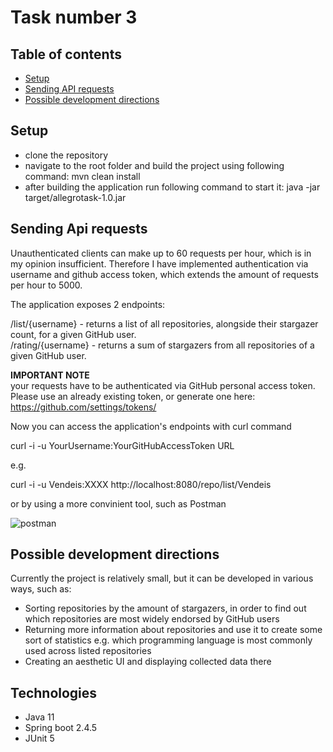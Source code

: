 #  Task number 3

## Table of contents
* [Setup](#setup)
* [Sending API requests](#sending-API-requests)
* [Possible development directions](#possible-development-directions)


## Setup

* clone the repository
* navigate to the root folder and build the project using following command:
mvn clean install
* after building the application run following command to start it:
java -jar target/allegrotask-1.0.jar

## Sending Api requests

Unauthenticated clients can make up to 60 requests per hour, which is in my opinion insufficient. Therefore I have implemented authentication via username and github access token, which extends the amount of requests per hour to 5000. 

The application exposes 2 endpoints:<br/>

/list/{username} - returns a list of all repositories, alongside their stargazer count, for a given GitHub user.<br/>
/rating/{username} - returns a sum of stargazers from all repositories of a given GitHub user.

**IMPORTANT NOTE**<br/>
your requests have to be authenticated via GitHub personal access token. Please use an already existing token, or generate one here:
https://github.com/settings/tokens/

Now you can access the application's endpoints with curl command<br/>

curl -i -u YourUsername:YourGitHubAccessToken  URL<br/>

e.g.

curl -i -u Vendeis:XXXX http://localhost:8080/repo/list/Vendeis <br/>

or by using a more convinient tool, such as Postman

![postman](https://user-images.githubusercontent.com/56355926/115912552-c21df380-a46f-11eb-9bd2-974a4eed5cf8.png)

## Possible development directions
Currently the project is relatively small, but it can be developed in various ways, such as:
* Sorting repositories by the amount of stargazers, in order to find out which repositories are most widely endorsed by GitHub users 
* Returning more information about repositories and use it to create some sort of statistics e.g. which programming language is most commonly used across listed repositories
* Creating an aesthetic UI and displaying collected data there

 ## Technologies

* Java 11
* Spring boot 2.4.5
* JUnit 5
